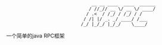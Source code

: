 



  				 
								    __ __ ____  ____  ______
								   / //_// __ \/ __ \/ ____/
								  / .<  / /_/ / /_/ / /     
								 / /| |/ _. _/ ____/ /___   
								/_/ |_/_/ |_/_/    \____/   
                            





一个简单的java RPC框架